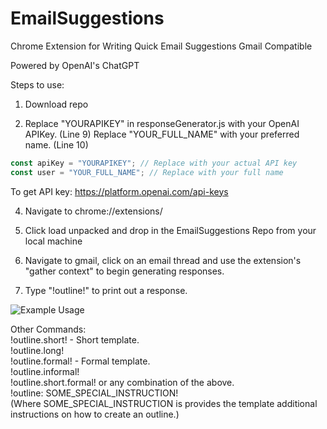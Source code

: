 # EmailSuggestions

Chrome Extension for Writing Quick Email Suggestions
Gmail Compatible

Powered by OpenAI's ChatGPT

Steps to use:
1. Download repo

2. Replace "YOURAPIKEY" in responseGenerator.js with your OpenAI APIKey. (Line 9)
   Replace "YOUR_FULL_NAME" with your preferred name. (Line 10)

```javascript
const apiKey = "YOURAPIKEY"; // Replace with your actual API key
const user = "YOUR_FULL_NAME"; // Replace with your full name
```

To get API key:
https://platform.openai.com/api-keys

4. Navigate to chrome://extensions/

5. Click load unpacked and drop in the EmailSuggestions Repo from your local machine

6. Navigate to gmail, click on an email thread and use the extension's "gather context" to begin generating responses.

7. Type "!outline!" to print out a response.

![Example Usage](https://github.com/user-attachments/assets/488c82b5-7652-43db-a235-27bfa3ac6eee)

Other Commands: <br>
!outline.short! - Short template. <br>
!outline.long! <br>
!outline.formal! - Formal template. <br>
!outline.informal! <br>
!outline.short.formal! or any combination of the above.  <br>
!outline: SOME_SPECIAL_INSTRUCTION!<br>
(Where SOME_SPECIAL_INSTRUCTION is provides the template additional instructions on how to create an outline.)









